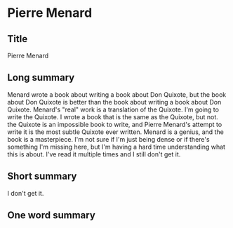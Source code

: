 # Pierre Menard

## Title
Pierre Menard

## Long summary
Menard wrote a book about writing a book about Don Quixote, but the book about Don Quixote is better than the book about writing a book about Don Quixote.  																																																															  Menard's "real" work is a translation of the Quixote.  I'm going to write the Quixote.   I wrote a book that is the same as the Quixote, but not.  the Quixote is an impossible book to write, and Pierre Menard's attempt to write it is the most subtle Quixote ever written.  Menard is a genius, and the book is a masterpiece.  I'm not sure if I'm just being dense or if there's something I'm missing here, but I'm having a hard time understanding what this is about. I've read it multiple times and I still don't get it.

## Short summary
I don't get it.

## One word summary

